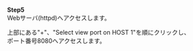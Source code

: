 **Step5**  
Webサーバ(httpd)へアクセスします。  

上部にある"+"、"Select view port on HOST 1"を順にクリックし、  
ポート番号8080へアクセスします。  
